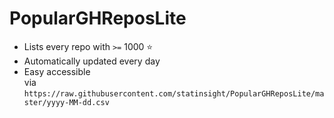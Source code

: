 # PopularGHReposLite

* Lists every repo with ``>=`` 1000 ⭐
* Automatically updated every day
* Easy accessible <br/> via ```https://raw.githubusercontent.com/statinsight/PopularGHReposLite/master/yyyy-MM-dd.csv```
